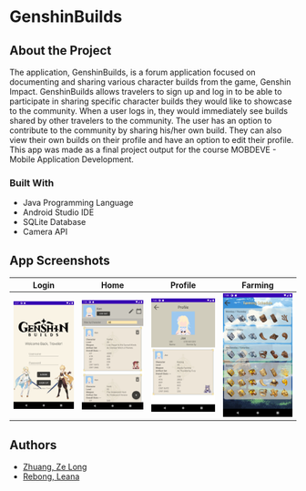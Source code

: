 # GenshinBuilds

## About the Project

The application, GenshinBuilds, is a forum application focused on documenting and sharing various character builds from the game, Genshin Impact. GenshinBuilds allows travelers to sign up and log in to be able to participate in sharing specific character builds they would like to showcase to the community. When a user logs in, they would immediately see builds shared by other travelers to the community. The user has an option to contribute to the community by sharing his/her own build. They can also view their own builds on their profile and have an option to edit their profile. This app was made as a final project output for the course MOBDEVE - Mobile Application Development.

### Built With

* Java Programming Language
* Android Studio IDE
* SQLite Database
* Camera API

## App Screenshots

| Login | Home | Profile | Farming |
|---------------|---------------|---------------|---------------|
|![](https://github.com/ZeLongZhuang/GenshinBuilds/blob/master/img/Screenshot_Login.png)|![](https://github.com/ZeLongZhuang/GenshinBuilds/blob/master/img/Screenshot_Home.png)|![](https://github.com/ZeLongZhuang/GenshinBuilds/blob/master/img/Screenshot_Profile.png)|![](https://github.com/ZeLongZhuang/GenshinBuilds/blob/master/img/Screenshot_FarmingSched.png)|

## Authors

* [Zhuang, Ze Long](https://github.com/ZeLongZhuang)
* [Rebong, Leana](https://github.com/Hyacinthium)
